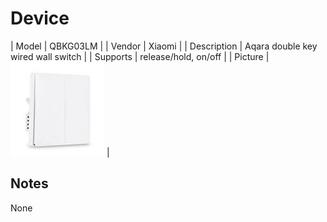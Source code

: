 
# Device

| Model | QBKG03LM  |
| Vendor  | Xiaomi  |
| Description | Aqara double key wired wall switch |
| Supports | release/hold, on/off |
| Picture | ![../images/devices/QBKG03LM.jpg](../images/devices/QBKG03LM.jpg) |

## Notes

None
